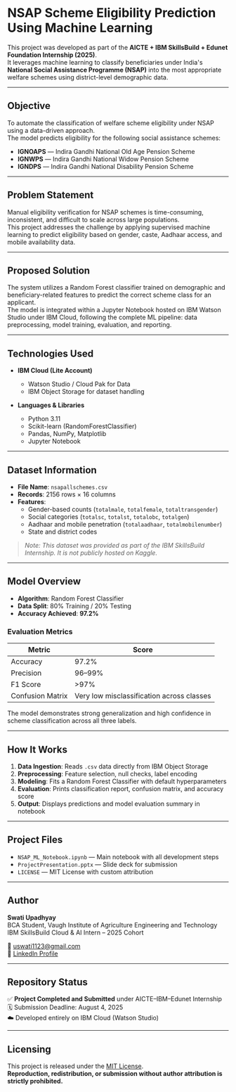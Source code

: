 # NSAP Scheme Eligibility Prediction Using Machine Learning

This project was developed as part of the **AICTE + IBM SkillsBuild + Edunet Foundation Internship (2025)**.  
It leverages machine learning to classify beneficiaries under India's **National Social Assistance Programme (NSAP)** into the most appropriate welfare schemes using district-level demographic data.

---

## Objective

To automate the classification of welfare scheme eligibility under NSAP using a data-driven approach.  
The model predicts eligibility for the following social assistance schemes:

- **IGNOAPS** — Indira Gandhi National Old Age Pension Scheme  
- **IGNWPS** — Indira Gandhi National Widow Pension Scheme  
- **IGNDPS** — Indira Gandhi National Disability Pension Scheme  

---

## Problem Statement

Manual eligibility verification for NSAP schemes is time-consuming, inconsistent, and difficult to scale across large populations.  
This project addresses the challenge by applying supervised machine learning to predict eligibility based on gender, caste, Aadhaar access, and mobile availability data.

---

## Proposed Solution

The system utilizes a Random Forest classifier trained on demographic and beneficiary-related features to predict the correct scheme class for an applicant.  
The model is integrated within a Jupyter Notebook hosted on IBM Watson Studio under IBM Cloud, following the complete ML pipeline: data preprocessing, model training, evaluation, and reporting.

---

## Technologies Used

- **IBM Cloud (Lite Account)**
  - Watson Studio / Cloud Pak for Data
  - IBM Object Storage for dataset handling

- **Languages & Libraries**
  - Python 3.11
  - Scikit-learn (RandomForestClassifier)
  - Pandas, NumPy, Matplotlib
  - Jupyter Notebook

---

## Dataset Information

- **File Name**: `nsapallschemes.csv`  
- **Records**: 2156 rows × 16 columns  
- **Features**:  
  - Gender-based counts (`totalmale`, `totalfemale`, `totaltransgender`)  
  - Social categories (`totalsc`, `totalst`, `totalobc`, `totalgen`)  
  - Aadhaar and mobile penetration (`totalaadhaar`, `totalmobilenumber`)  
  - State and district codes

> *Note: This dataset was provided as part of the IBM SkillsBuild Internship. It is not publicly hosted on Kaggle.*

---

## Model Overview

- **Algorithm**: Random Forest Classifier  
- **Data Split**: 80% Training / 20% Testing  
- **Accuracy Achieved**: **97.2%**

### Evaluation Metrics

| Metric        | Score     |
|---------------|-----------|
| Accuracy      | 97.2%     |
| Precision     | 96–99%    |
| F1 Score      | >97%      |
| Confusion Matrix | Very low misclassification across classes |

The model demonstrates strong generalization and high confidence in scheme classification across all three labels.

---

## How It Works

1. **Data Ingestion**: Reads `.csv` data directly from IBM Object Storage  
2. **Preprocessing**: Feature selection, null checks, label encoding  
3. **Modeling**: Fits a Random Forest Classifier with default hyperparameters  
4. **Evaluation**: Prints classification report, confusion matrix, and accuracy score  
5. **Output**: Displays predictions and model evaluation summary in notebook

---

## Project Files

- `NSAP_ML_Notebook.ipynb` — Main notebook with all development steps  
- `ProjectPresentation.pptx` — Slide deck for submission  
- `LICENSE` — MIT License with custom attribution  

---

## Author

**Swati Upadhyay**  
BCA Student, Vaugh Institute of Agriculture Engineering and Technology  
IBM SkillsBuild Cloud & AI Intern – 2025 Cohort  

📧 uswati1123@gmail.com  
🔗 [LinkedIn Profile](https://www.linkedin.com/in/swati-upadhyay-b042241a4/)

---

## Repository Status

✅ **Project Completed and Submitted** under AICTE–IBM–Edunet Internship  
🗓️ Submission Deadline: August 4, 2025  
☁️ Developed entirely on IBM Cloud (Watson Studio)

---

## Licensing

This project is released under the [MIT License](./LICENSE).  
**Reproduction, redistribution, or submission without author attribution is strictly prohibited.**
